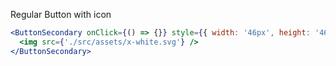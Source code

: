Regular Button with icon

```jsx
<ButtonSecondary onClick={() => {}} style={{ width: '46px', height: '46px' }}>
  <img src={'./src/assets/x-white.svg'} />
</ButtonSecondary>
```
